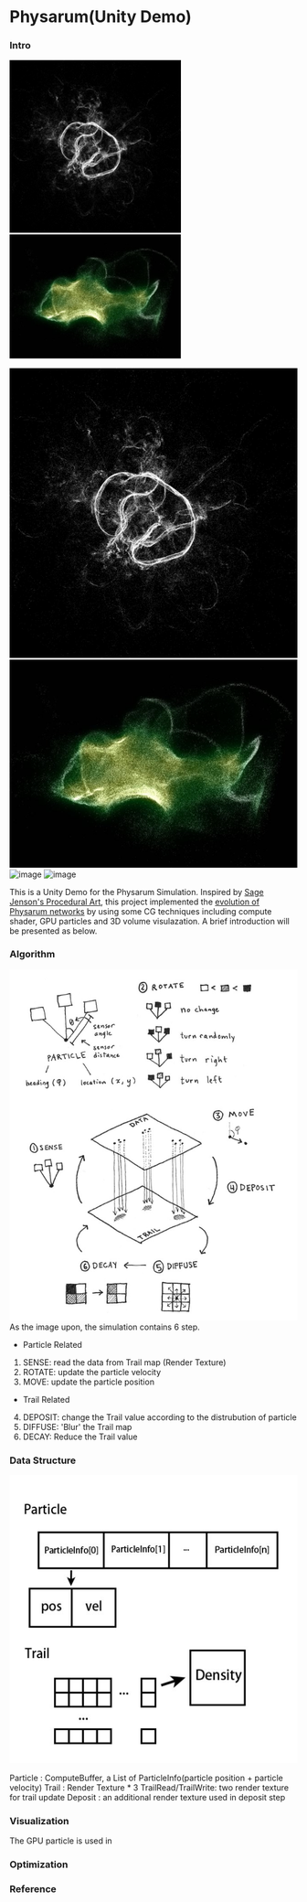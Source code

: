# Physarum(Unity Demo)
### Intro
<img src="Demo/DemoCircle.png" width="300" />
<img src="Demo/3D_Demo2.JPG" width="300"/>


![image](https://github.com/AtwoodDeng/Physarum/blob/master/Demo/DemoCircle.png "Evolution from a circle")
![image](https://github.com/AtwoodDeng/Physarum/blob/master/Demo/3D_Demo2.JPG "Evolution from a 3D Sphere")
![image](https://github.com/AtwoodDeng/Physarum/blob/master/Demo/StaryNightDemo2.gif.gif "Evolution from Stary Night")
![image](https://github.com/AtwoodDeng/Physarum/blob/master/Demo/MonaLisaDemo.gif "Evolution from Mona Lisa")

This is a Unity Demo for the Physarum Simulation. Inspired by [Sage Jenson's Procedural Art](https://sagejenson.com/physarum), this project implemented the [evolution of Physarum networks](http://eprints.uwe.ac.uk/15260/1/artl.2010.16.2.pdf) by using some CG techniques including compute shader, GPU particles and 3D volume visulazation. A brief introduction will be presented as below.

### Algorithm
![image](https://github.com/AtwoodDeng/Physarum/blob/master/Demo/EvolutionStep.jpg "Evolution Step")
As the image upon, the simulation contains 6 step.

* Particle Related
1. SENSE: read the data from Trail map (Render Texture)
2. ROTATE: update the particle velocity
3. MOVE: update the particle position
* Trail Related
4. DEPOSIT: change the Trail value according to the distrubution of particle
5. DIFFUSE: 'Blur' the Trail map
6. DECAY: Reduce the Trail value 

### Data Structure
![image](https://github.com/AtwoodDeng/Physarum/blob/master/Demo/DataStrucure.jpg "Data Structure")

Particle : ComputeBuffer, a List of ParticleInfo(particle position + particle velocity)
Trail    : Render Texture * 3
           TrailRead/TrailWrite: two render texture for trail update 
           Deposit : an additional render texture used in deposit step

### Visualization
The GPU particle is used in 

### Optimization

### Reference
